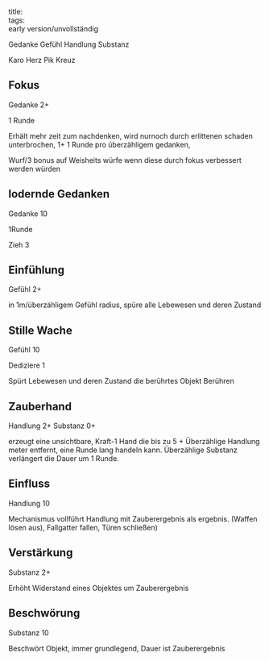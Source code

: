 title:   
tags:   
early version/unvollständig

Gedanke		Gefühl		Handlung	Substanz

Karo		Herz		Pik			Kreuz



## Fokus

Gedanke 2+

1 Runde

Erhält mehr zeit zum nachdenken, wird nurnoch durch erlittenen schaden unterbrochen, 1+ 1 Runde pro überzähligem gedanken,

Wurf/3 bonus auf Weisheits würfe wenn diese durch fokus verbessert werden würden



## lodernde Gedanken

Gedanke 10

1Runde

Zieh 3



## Einfühlung

Gefühl 2+

in 1m/überzähligem Gefühl radius, spüre alle Lebewesen und deren Zustand



## Stille Wache

Gefühl 10

Dediziere 1

Spürt Lebewesen und deren Zustand die berührtes Objekt Berühren



## Zauberhand

Handlung 2+ Substanz 0+

erzeugt eine unsichtbare, Kraft-1 Hand die bis zu 5 + Überzählige Handlung meter entfernt, eine Runde lang handeln kann. Überzählige Substanz verlängert die Dauer um 1 Runde.



## Einfluss

Handlung 10

Mechanismus vollführt Handlung mit Zauberergebnis als ergebnis. (Waffen lösen aus), Fallgatter fallen, Türen schließen)



## Verstärkung

Substanz 2+

Erhöht Widerstand eines Objektes um Zauberergebnis



## Beschwörung

Substanz 10

Beschwört Objekt, immer grundlegend, Dauer ist Zauberergebnis



